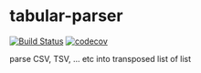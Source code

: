 # tabular-parser
[![Build Status](https://semaphoreci.com/api/v1/ahmad88me/tabular-parser/branches/master/badge.svg)](https://semaphoreci.com/ahmad88me/tabular-parser)
[![codecov](https://codecov.io/gh/ahmad88me/tabular-parser/branch/master/graph/badge.svg)](https://codecov.io/gh/ahmad88me/tabular-parser)

parse CSV, TSV, ... etc into transposed list of list
